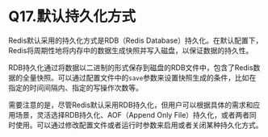 # Q17.默认持久化方式

Redis默认采用的持久化方式是RDB（Redis Database）持久化。在默认配置下，Redis将周期性地将内存中的数据生成快照并写入磁盘，以保证数据的持久性。

RDB持久化通过将数据以二进制的形式保存到磁盘的RDB文件中，包含了Redis数据的全量快照。可以通过配置文件中的`save`参数来设置快照生成的条件，比如在指定的时间间隔内、指定的写操作次数等。

需要注意的是，尽管Redis默认采用RDB持久化，但用户可以根据具体的需求和应用场景，灵活选择RDB持久化、AOF（Append Only File）持久化，或者两者同时使用。可以通过修改配置文件或者运行时参数来启用或者关闭某种持久化方式。